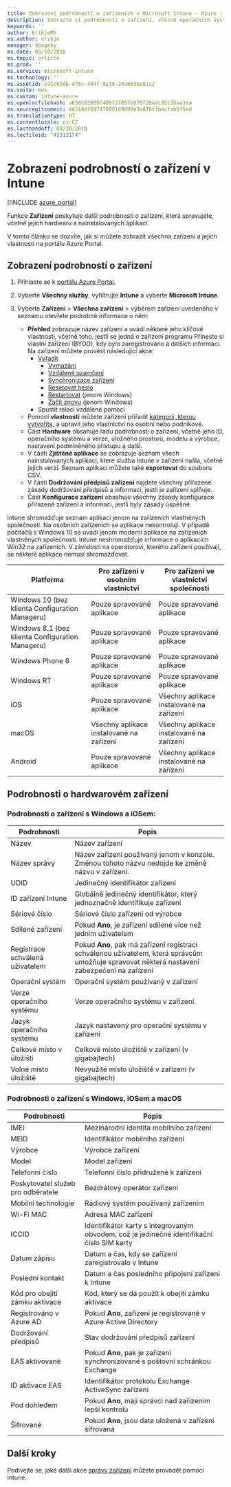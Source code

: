 ```yaml
---
title: Zobrazení podrobností o zařízeních v Microsoft Intune – Azure | Microsoft Docs
description: Zobrazte si podrobnosti o zařízení, včetně operačních systémů, místa v úložišti, výrobce a modelu. Microsoft Intune v Azure vám umožňuje získat seznam nainstalovaných aplikací, zkontrolovat zásady dodržování předpisů a nastavit TeamViewer. Jedná se o podobný princip jako při zobrazení inventáře zařízení, která spravujete.
keywords: ''
author: ErikjeMS
ms.author: erikje
manager: dougeby
ms.date: 05/10/2018
ms.topic: article
ms.prod: ''
ms.service: microsoft-intune
ms.technology: ''
ms.assetid: e71c6bdb-d75c-404f-8e38-24a663be81c2
ms.suite: ems
ms.custom: intune-azure
ms.openlocfilehash: a658182800f480f27097e078f28adc95c35aa3ea
ms.sourcegitcommit: 4d314df59747800169090b3a870ffbacfab1f5ed
ms.translationtype: HT
ms.contentlocale: cs-CZ
ms.lasthandoff: 08/30/2018
ms.locfileid: "43313174"
---
```

# <a name="see-device-details-in-intune"></a>Zobrazení podrobností o zařízení v Intune

[!INCLUDE [azure_portal](./includes/azure_portal.md)]

Funkce **Zařízení** poskytuje další podrobnosti o zařízení, která spravujete, včetně jejich hardwaru a nainstalovaných aplikací.

V tomto článku se dozvíte, jak si můžete zobrazit všechna zařízení a jejich vlastnosti na portálu Azure Portal.

## <a name="view-the-device-details"></a>Zobrazení podrobností o zařízení

1. Přihlaste se k [portálu Azure Portal](https://portal.azure.com).
2. Vyberte **Všechny služby**, vyfiltrujte **Intune** a vyberte **Microsoft Intune**.
3. Vyberte **Zařízení** > **Všechna zařízení** > výběrem zařízení uvedeného v seznamu otevřete podrobné informace o něm:

   - **Přehled** zobrazuje název zařízení a uvádí některé jeho klíčové vlastnosti, včetně toho, jestli se jedná o zařízení programu Přineste si vlastní zařízení (BYOD), kdy bylo zaregistrováno a dalších informací. Na zařízení můžete provést následující akce:
      - [Vyřadit](devices-wipe.md#retire)
        - [Vymazání](devices-wipe.md#wipe)
        - [Vzdálené uzamčení](device-remote-lock.md)
        - [Synchronizace zařízení](device-sync.md)
        - [Resetovat heslo](device-passcode-reset.md)
        - [Restartovat](device-restart.md) (jenom Windows)
        - [Začít znovu](device-fresh-start.md) (jenom Windows)
     - Spustit relaci vzdálené pomoci
   - Pomocí **vlastností** můžete zařízení přiřadit [kategorii, kterou vytvoříte](device-group-mapping.md), a upravit jeho vlastnictví na osobní nebo podnikové.
   - Část **Hardware** obsahuje řadu podrobnosti o zařízení, včetně jeho ID, operačního systému a verze, úložného prostoru, modelu a výrobce, nastavení podmíněného přístupu a další.
   - V části **Zjištěné aplikace** se zobrazuje seznam všech nainstalovaných aplikací, které služba Intune v zařízení našla, včetně jejich verzí. Seznam aplikací můžete také **exportovat** do souboru CSV.
   - V části **Dodržování předpisů zařízení** najdete všechny přiřazené zásady dodržování předpisů a informaci, jestli je zařízení splňuje.
   - Část **Konfigurace zařízení** obsahuje všechny zásady konfigurace přiřazené zařízení a informaci, jestli byly zásady úspěšné.

Intune shromažďuje seznam aplikací jenom na zařízeních vlastněných společností. Na osobních zařízeních se aplikace nekontrolují. V případě počítačů s Windows 10 se uvádí jenom moderní aplikace na zařízeních vlastněných společností. Intune neshromažďuje informace o aplikacích Win32 na zařízeních. V závislosti na operátorovi, kterého zařízení používají, se některé aplikace nemusí shromažďovat.

|Platforma|Pro zařízení v osobním vlastnictví|Pro zařízení ve vlastnictví společnosti|  
|--------------|---------------------------------|--------------------------------|  
|Windows 10 (bez klienta Configuration Manageru)|Pouze spravované aplikace|Pouze spravované aplikace|
|Windows 8.1 (bez klienta Configuration Manageru)|Pouze spravované aplikace|Pouze spravované aplikace|  
|Windows Phone 8|Pouze spravované aplikace|Pouze spravované aplikace|  
|Windows RT|Pouze spravované aplikace|Pouze spravované aplikace|  
|iOS|Pouze spravované aplikace|Všechny aplikace instalované na zařízení|
|macOS|Všechny aplikace instalované na zařízení|Všechny aplikace instalované na zařízení|  
|Android|Pouze spravované aplikace|Všechny aplikace instalované na zařízení|  

## <a name="hardware-device-details"></a>Podrobnosti o hardwarovém zařízení

### <a name="windows-and-ios-device-details"></a>Podrobnosti o zařízení s Windows a iOSem:
|Podrobnosti|Popis|  
|--------------|----------------------|  
|Název|Název zařízení|
|Název správy|Název zařízení používaný jenom v konzole. Změnou tohoto názvu nedojde ke změně názvu v zařízení.|
|UDID|Jedinečný identifikátor zařízení|
|ID zařízení Intune|Globálně jedinečný identifikátor, který jednoznačně identifikuje zařízení|
|Sériové číslo|Sériové číslo zařízení od výrobce|
|Sdílené zařízení|Pokud **Ano**, je zařízení sdílené více než jedním uživatelem|
|Registrace schválená uživatelem|Pokud **Ano**, pak má zařízení registraci schválenou uživatelem, která správcům umožňuje spravovat některá nastavení zabezpečení na zařízení|
|Operační systém|Operační systém používaný v zařízení|
|Verze operačního systému|Verze operačního systému v zařízení.|
|Jazyk operačního systému|Jazyk nastavený pro operační systému v zařízení|
|Celkové místo v úložišti|Celkové místo úložiště v zařízení (v gigabajtech)|
|Volné místo úložiště|Nevyužité místo úložiště v zařízení (v gigabajtech)|


### <a name="windows-ios-and-macos-device-details"></a>Podrobnosti o zařízení s Windows, iOSem a macOS
|Podrobnosti|Popis|  
|--------------|----------------------|  
|IMEI|Mezinárodní identita mobilního zařízení|
|MEID|Identifikátor mobilního zařízení|
|Výrobce|Výrobce zařízení|
|Model|Model zařízení|
|Telefonní číslo|Telefonní číslo přidružené k zařízení|
|Poskytovatel služeb pro odběratele|Bezdrátový operátor zařízení|
|Mobilní technologie|Rádiový systém používaný zařízením|
|Wi-Fi MAC|Adresa MAC zařízení|
|ICCID|Identifikátor karty s integrovaným obvodem, což je jedinečné identifikační číslo SIM karty|
|Datum zápisu|Datum a čas, kdy se zařízení zaregistrovalo v Intune|
|Poslední kontakt|Datum a čas posledního připojení zařízení k Intune|
|Kód pro obejití zámku aktivace|Kód, který se dá použít k obejití zámku aktivace|
|Registrováno v Azure AD|Pokud **Ano**, zařízení je registrované v Azure Active Directory|
|Dodržování předpisů|Stav dodržování předpisů zařízení|
|EAS aktivované|Pokud **Ano**, pak je zařízení synchronizované s poštovní schránkou Exchange|
|ID aktivace EAS|Identifikátor protokolu Exchange ActiveSync zařízení|
|Pod dohledem|Pokud **Ano**, mají správci nad zařízením lepší kontrolu|
|Šifrované|Pokud **Ano**, jsou data uložená v zařízení šifrovaná|



## <a name="next-steps"></a>Další kroky
Podívejte se, jaké další akce [správy zařízení](device-management.md) můžete provádět pomocí Intune.